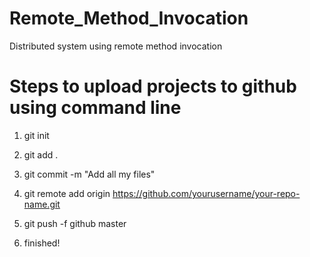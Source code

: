 # Remote_Method_Invocation
Distributed system using remote method invocation

Steps to upload projects to github using command line
=====================================================
1) git init

2) git add .

3) git commit -m "Add all my files"

4) git remote add origin https://github.com/yourusername/your-repo-name.git

5) git push -f github master

6) finished!
